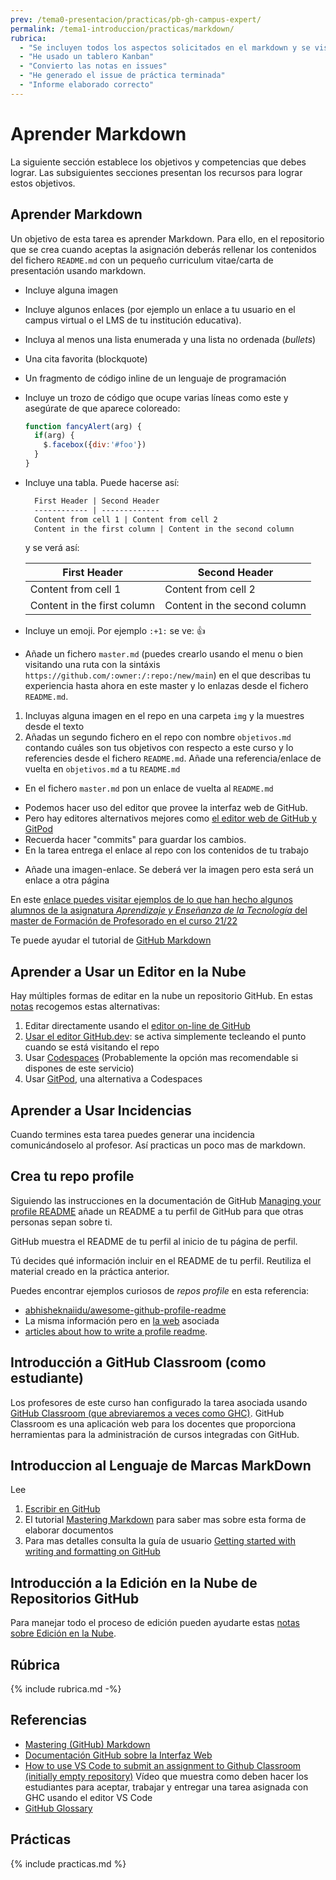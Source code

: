 ```yaml
---
prev: /tema0-presentacion/practicas/pb-gh-campus-expert/
permalink: /tema1-introduccion/practicas/markdown/
rubrica:
  - "Se incluyen todos los aspectos solicitados en el markdown y se visualizan correctamente"
  - "He usado un tablero Kanban"
  - "Convierto las notas en issues"
  - "He generado el issue de práctica terminada"
  - "Informe elaborado correcto"
---
```

# Aprender Markdown

La siguiente sección establece los objetivos y competencias que debes lograr.
Las subsiguientes secciones presentan los recursos para lograr estos objetivos.


## Aprender Markdown

Un objetivo de esta tarea es aprender Markdown. Para ello, en el repositorio que se crea cuando aceptas la asignación  deberás rellenar los contenidos del fichero `README.md` con un pequeño curriculum vitae/carta de presentación usando markdown. 

* Incluye alguna imagen 
* Incluye algunos enlaces (por ejemplo un enlace a tu usuario en el campus virtual o el LMS de tu institución educativa).
* Incluya al menos una lista enumerada y una lista no ordenada (*bullets*)
* Una cita favorita (blockquote)
* Un fragmento de código inline de un lenguaje de programación 
* Incluye un trozo de código que ocupe varias líneas como este y asegúrate de que aparece coloreado:

  ```javascript
  function fancyAlert(arg) {
    if(arg) {
      $.facebox({div:'#foo'})
    }
  }
  ```
* Incluye una tabla. Puede hacerse así:

  ```md
    First Header | Second Header
    ------------ | -------------
    Content from cell 1 | Content from cell 2
    Content in the first column | Content in the second column
  ```
  y se verá así:

  First Header | Second Header
  ------------ | -------------
  Content from cell 1 | Content from cell 2
  Content in the first column | Content in the second column
* Incluye un emoji. Por ejemplo  `:+1:` se ve: :+1:
* Añade un fichero `master.md`  (puedes crearlo usando el menu o bien visitando una ruta con la sintáxis `https://github.com/:owner:/:repo:/new/main`) en el que describas tu experiencia hasta ahora en este master y lo enlazas desde el fichero `README.md`.  
1. Incluyas alguna imagen en el repo en una carpeta `img` y la muestres desde el texto
2. Añadas un segundo fichero en el repo con nombre  `objetivos.md`  contando cuáles son tus objetivos con respecto a este curso y lo referencies desde el fichero `README.md`. Añade una referencia/enlace  de vuelta en `objetivos.md` a  tu `README.md`

  * En el fichero 
`master.md` pon un enlace de vuelta al `README.md`

- Podemos hacer uso del editor que provee la interfaz web de GitHub.
- Pero hay editores alternativos mejores como [el editor web de GitHub  y GitPod]({{site.baseurl}}/pages/gitpod)
- Recuerda hacer "commits" para guardar los cambios.
- En la tarea entrega el enlace al repo con los contenidos de tu trabajo

* Añade una imagen-enlace. Se deberá ver la imagen pero esta será un enlace 
a otra página

En este [enlace puedes visitar ejemplos de lo que han hecho algunos alumnos de la asignatura *Aprendizaje y Enseñanza de la Tecnología* del master de Formación de Profesorado en el curso 21/22](https://github.com/orgs/ULL-MFP-AET-2122/repositories?q=aprender-markdown&type=all&language=&sort=)

Te puede ayudar el tutorial de [GitHub Markdown](https://docs.github.com/en/github/writing-on-github/getting-started-with-writing-and-formatting-on-github/basic-writing-and-formatting-syntax) 


## Aprender a Usar un Editor en la Nube 

Hay múltiples formas de editar en la nube un repositorio GitHub. 
En estas [notas](editores-en-la-nube) recogemos estas alternativas:

1. Editar directamente usando el [editor on-line de GitHub](https://docs.github.com/es/repositories/working-with-files/managing-files/editing-files)
2. [Usar el editor GitHub.dev](https://docs.github.com/en/codespaces/the-githubdev-web-based-editor): se activa simplemente  tecleando el punto cuando se está visitando el repo
4. Usar [Codespaces](editores-en-la-nube#codespaces) (Probablemente la opción mas recomendable si dispones de este servicio)
3. Usar [GitPod](editores-en-la-nube#gitpod), una alternativa a Codespaces

[githubdev]: https://docs.github.com/en/codespaces/the-githubdev-web-based-editor
[codespaces]: editores-en-la-nube#codespaces

## Aprender a Usar Incidencias

Cuando termines esta tarea puedes generar una incidencia comunicándoselo al profesor. Así practicas un poco mas de markdown.

## Crea tu repo profile

Siguiendo las instrucciones en la documentación de GitHub [Managing your profile README](https://docs.github.com/en/account-and-profile/setting-up-and-managing-your-github-profile/customizing-your-profile/managing-your-profile-readme) añade un README a tu perfil de GitHub para que otras personas sepan sobre ti.

GitHub muestra el README de tu perfil al inicio de tu página de perfil.

Tú decides qué información incluir en el README de tu perfil. Reutiliza el material creado en la práctica anterior.

Puedes encontrar ejemplos curiosos de *repos profile* en esta referencia:

* [abhisheknaiidu/awesome-github-profile-readme](https://github.com/abhisheknaiidu/awesome-github-profile-readme)
* La misma información pero en [la web](https://zzetao.github.io/awesome-github-profile/) asociada
* [articles about how to write a profile readme](https://github.com/abhisheknaiidu/awesome-github-profile-readme#articles). 


## Introducción a GitHub Classroom (como estudiante)

Los profesores de este curso han configurado la tarea asociada usando [GitHub Classroom  (que abreviaremos a veces como GHC)](https://docs.github.com/es/education/manage-coursework-with-github-classroom/teach-with-github-classroom). GitHub Classroom es una aplicación web para los docentes que proporciona herramientas para la administración de cursos integradas con GitHub. 

## Introduccion al Lenguaje de Marcas MarkDown

Lee 

1. [Escribir en GitHub](https://docs.github.com/es/get-started/writing-on-github)
1. El tutorial <a href="https://guides.github.com/features/mastering-markdown/" target="_blank">Mastering Markdown</a> para saber mas sobre esta forma de elaborar documentos
2. Para mas detalles consulta la guía de usuario
<a href="https://docs.github.com/en/free-pro-team@latest/github/writing-on-github/getting-started-with-writing-and-formatting-on-github" target="_blank">Getting started with writing and formatting on GitHub</a>

## Introducción a la Edición en la Nube de Repositorios GitHub

Para manejar todo el proceso de edición pueden ayudarte estas [notas sobre Edición en la Nube](editores-en-la-nube).

## Rúbrica

{% include rubrica.md -%}

## Referencias

* [Mastering (GitHub) Markdown](https://guides.github.com/features/mastering-markdown/#examples)
* [Documentación GitHub sobre la Interfaz Web](editores-en-la-nube#documentacion-github-interfaz-web)
* [How to use VS Code to submit an assignment to Github Classroom (initially empty repository)](https://youtu.be/iqW_yzZkU_8) Vídeo que muestra como deben hacer los estudiantes para aceptar, trabajar y entregar una tarea asignada con GHC usando el editor VS Code
* [GitHub Glossary](https://docs.github.com/en/free-pro-team@latest/github/getting-started-with-github/github-glossary)

## Prácticas 

{% include practicas.md %}